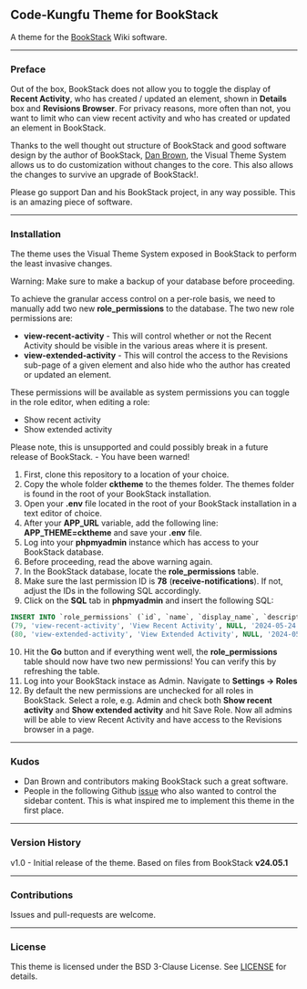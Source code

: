 ﻿## Code-Kungfu Theme for BookStack

A theme for the [BookStack](https://www.bookstackapp.com) Wiki software.

---

### Preface
Out of the box, BookStack does not allow you to toggle the display of **Recent Activity**, who has created / updated an element, shown in **Details** box and **Revisions Browser**. For privacy reasons, more often than not, you want to limit who can view recent activity and who has created or updated an element in BookStack.

Thanks to the well thought out structure of BookStack and good software design by the author of BookStack, [Dan Brown](https://github.com/ssddanbrown), the Visual Theme System allows us to do customization without changes to the core. This also allows the changes to survive an upgrade of BookStack!.

Please go support Dan and his BookStack project, in any way possible. This is an amazing piece of software.

---

### Installation

The theme uses the Visual Theme System exposed in BookStack to perform the least invasive changes.

Warning: Make sure to make a backup of your database before proceeding.

To achieve the granular access control on a per-role basis, we need to manually add two new **role_permissions** to the database.
The two new role permissions are:

- **view-recent-activity** - This will control whether or not the Recent Activity should be visible in the various areas where it is present.
- **view-extended-activity** - This will control the access to the Revisions sub-page of a given element and also hide who the author has created or updated an element.

These permissions will be available as system permissions you can toggle in the role editor, when editing a role:
- Show recent activity
- Show extended activity


Please note, this is unsupported and could possibly break in a future release of BookStack. - You have been warned! 

1) First, clone this repository to a location of your choice.
2) Copy the whole folder **cktheme** to the themes folder. The themes folder is found in the root of your BookStack installation.
3) Open your **.env** file located in the root of your BookStack installation in a text editor of choice.
4) After your **APP_URL** variable, add the following line: **APP_THEME=cktheme** and save your **.env** file.
5) Log into your **phpmyadmin** instance which has access to your BookStack database.
6) Before proceeding, read the above warning again.
7) In the BookStack database, locate the **role_permissions** table.
8) Make sure the last permission ID is **78** (**receive-notifications**).
If not, adjust the IDs in the following SQL accordingly.
9) Click on the **SQL** tab in **phpmyadmin** and insert the following SQL:
```sql
INSERT INTO `role_permissions` (`id`, `name`, `display_name`, `description`, `created_at`, `updated_at`) VALUES
(79, 'view-recent-activity', 'View Recent Activity', NULL, '2024-05-24 23:36:00', '2024-05-24 23:36:00'),
(80, 'view-extended-activity', 'View Extended Activity', NULL, '2024-05-24 23:36:00', '2024-05-24 23:36:00');
```
10) Hit the **Go** button and if everything went well, the **role_permissions** table should now have two new permissions!
You can verify  this by refreshing the table.
11) Log into your BookStack instace as Admin. Navigate to **Settings -> Roles**
12) By default the new permissions are unchecked for all roles in BookStack.
Select a role, e.g. Admin and check both **Show recent activity** and **Show extended activity** and hit Save Role.
Now all admins will be able to view Recent Activity and have access to the Revisions browser in a page.

---


### Kudos

- Dan Brown and contributors making BookStack such a great software.
- People in the following Github [issue](https://github.com/BookStackApp/BookStack/issues/1291) who also wanted to control the sidebar content. This is what inspired me to implement this theme in the first place.

---

### Version History

v1.0 - Initial release of the theme. Based on files from BookStack **v24.05.1**

---

### Contributions
Issues and pull-requests are welcome.

---

### License

This theme is licensed under the BSD 3-Clause License.
See [LICENSE](LICENSE) for details.